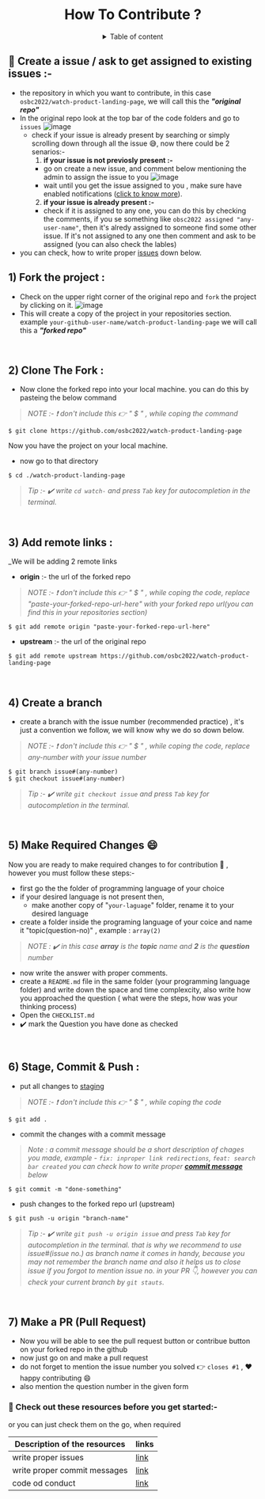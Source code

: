 <h1 align=center> How To Contribute ? </h1>

<details align=center>
<summary>Table of content</summary>

<p align=center>

| Topics               | links to each section |
|----------------------|-----------------------|
|Create a issue        |[link](https://github.com/osbc2022/watch-product-landing-page/edit/main/.github/CONTRIBUTING.md#-create-a-issue--ask-to-get-assigned-to-existing-issues--)       |
|Fork the repo         |[link](https://github.com/osbc2022/watch-product-landing-page/blob/main/.github/CONTRIBUTING.md#1-fork-the-project-)       |
|Clone the repo        |[link](https://github.com/osbc2022/watch-product-landing-page/blob/main/.github/CONTRIBUTING.md#2-clone-the-fork-)       |
|Add remote links      |[link](https://github.com/osbc2022/watch-product-landing-page/blob/main/.github/CONTRIBUTING.md#3-add-remote-links-)       |
|Create a branch       |[link](https://github.com/osbc2022/watch-product-landing-page/blob/main/.github/CONTRIBUTING.md#4-create-a-branch)       |
|Answer the question          |[link](https://github.com/osbc2022/watch-product-landing-page/blob/main/.github/CONTRIBUTING.md#5-make-required-changes-smile)       |
|Stage, commit & push  |[link](https://github.com/osbc2022/watch-product-landing-page/blob/main/.github/CONTRIBUTING.md#6-stage-commit--push-)       |
|Make a PR :smile:     |[link](https://github.com/osbc2022/watch-product-landing-page/blob/main/.github/CONTRIBUTING.md#7-make-a-pr-pull-request)       |

</p>

</details>

## 👣 Create a issue / ask to get assigned to existing issues :-
- the repository in which you want to contribute, in this case `osbc2022/watch-product-landing-page`, we will call this the __*"original repo"*__
- In the original repo look at the top bar of the code folders and go to `issues`
![image](https://user-images.githubusercontent.com/115569958/195557470-3a357601-bbc2-4122-86a2-15c681cb1725.png)
  - check if your issue is already present by searching or simply scrolling down through all the issue :sweat_smile:, now there could be 2 senarios:-
    1. __if your issue is not previosly present :-__
      - go on create a new issue, and comment below mentioning the admin to assign the issue to you
      ![image](https://user-images.githubusercontent.com/115569958/195557689-66b44559-36b1-4f9f-aa2c-f2c94e6e5f6b.png)
      - wait until you get the issue assigned to you , make sure have enabled notifications ([click to know more]()).
    2. __if your issue is already present :-__
      - check if it is assigned to any one, you can do this by checking the comments, if you se something like `obsc2022 assigned "any-user-name"`, then it's alredy assigned to someone find some other issue. If it's not assigned to any one then comment and ask to be assigned (you can also check the lables)
- you can check, how to write proper [issues]() down below.


## 1) Fork the project :

- Check on the upper right corner of the original repo and `fork` the project by clicking on it.
![image](https://user-images.githubusercontent.com/115569958/195557924-70f4d366-9587-49c2-8311-d7adb36fb824.png)
- This will create a copy of the project in your repositories section. example `your-github-user-name/watch-product-landing-page` we will call this a __*"forked repo"*__

<br/>

## 2) Clone The Fork :

 - Now clone the forked repo into your local machine. you can do this by pasteing the below command

 > _NOTE :- :exclamation: don't include this :point_right: " $ " , while coping the command_

```Shell
$ git clone https://github.com/osbc2022/watch-product-landing-page
``` 
Now you have the project on your local machine.

- now go to that directory 
```Shell 
$ cd ./watch-product-landing-page
```

> _Tip :- :heavy_check_mark: write `cd watch-` and press `Tab` key for autocompletion in the terminal._

<br/>

## 3) Add remote links :

_We will be adding 2 remote links
 - __origin__  :- the url of the forked repo 

  > _NOTE :- :exclamation: don't include this :point_right: " $ " , while coping the code,
  replace "paste-your-forked-repo-url-here" with your forked repo url(you can find this in your repositories section)_

```Shell
$ git add remote origin "paste-your-forked-repo-url-here"
```
- __upstream__ :- the url of the original repo

```Shell
$ git add remote upstream https://github.com/osbc2022/watch-product-landing-page
```

<br/>

## 4) Create a branch 

- create a branch with the issue number (recommended practice) , it's just a convention we follow, we will know why we do so down below.

 > _NOTE :- :exclamation: don't include this :point_right: " $ " , while coping the code,
 replace any-number with your issue number_

```Shell
$ git branch issue#(any-number)
$ git checkout issue#(any-number)
```
> _Tip :- :heavy_check_mark: write `git checkout issue` and press `Tab` key for autocompletion in the terminal._

<br/>

## 5) Make Required Changes :smile:

Now you are ready to make required changes to for contribution :thought_balloon: , however you must follow these steps:-
- first go the the folder of programming language of your choice 
- if your desired language is not present then,
  - make another copy of "`your-laguage`" folder, rename it to your desired language
- create a folder inside the programing language of your coice and name it "topic(question-no)" , example : `array(2)`
 
> _NOTE : :heavy_check_mark: in this case __array__ is the __topic__ name and __2__ is the __question__ number_ 

- now write the answer with proper comments.
- create a `README.md` file in the same folder (your programming language folder) and write down the space and time complexcity, also write how you approached the question ( what were the steps, how was your thinking process)
- Open the `CHECKLIST.md` 
- :heavy_check_mark: mark the Question you have done as checked 

<br/>

## 6) Stage, Commit & Push :  

- put all changes to [staging]()

 > _NOTE :- :exclamation: don't include this :point_right: " $ " , while coping the code_

```Shell
$ git add .
```
- commit the changes with a commit message

> _Note :  a commit message should be a short description of chages you made, example - `fix: inproper link redirections`, `feat: search bar created` you can check how to write proper [__commit message__]() below_ 

```Shell
$ git commit -m "done-something"
```

- push changes to the forked repo url (upstream)

```Shell
$ git push -u origin "branch-name"
```
> _Tip :- :heavy_check_mark: write `git push -u origin issue` and press `Tab` key for autocompletion in the terminal. that is why we recommend to use issue#(issue no.) as branch name it comes in handy, because you may not remember the branch name and also it helps us to close issue if you forgot to mention issue no. in your PR :point_down:, however you can check your current branch by `git stauts`._

<br/>

## 7) Make a PR (Pull Request)

- Now you will be able to see the pull request button or contribue button on your forked repo in the github
- now just go on and make a pull request 
- do not forget to mention the issue number you solved :point_right: `closes #1` , :heart: happy contributing :smile:
- also mention the question number in the given form


### 📌 Check out these resources before you get started:-

or you can just check them on the go, when required

|Description of the resources| links |
|----------------------------|-------|
|write proper issues         | [link]()|
|write proper commit messages| [link]()|
|code od conduct             |[link]()|
